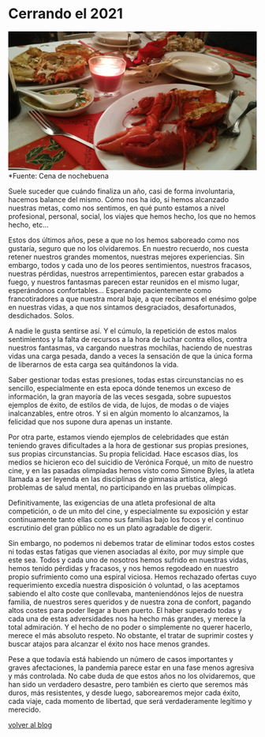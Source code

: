 

# Cerrando el 2021

![portada](../assets/blog/2021.jpeg "Portada")
*Fuente: Cena de nochebuena

Suele suceder que cuándo finaliza un año, casi de forma involuntaria, hacemos balance del mismo. Cómo nos ha ido, si hemos alcanzado nuestras metas, como nos sentimos, en qué punto estamos a nivel profesional, personal, social, los viajes que hemos hecho, los que no hemos hecho, etc...

Estos dos últimos años, pese a que no los hemos saboreado como nos gustaría, seguro que no los olvidaremos. En nuestro recuerdo, nos cuesta retener nuestros grandes momentos, nuestras mejores experiencias. Sin embargo, todos y cada uno de los peores sentimientos, nuestros fracasos, nuestras pérdidas, nuestros arrepentimientos, parecen estar grabados a fuego, y nuestros fantasmas parecen estar reunidos en el mismo lugar, esperándonos confortables... Esperando pacientemente como francotiradores a que nuestra moral baje, a que recibamos el enésimo golpe en nuestras vidas, a que nos sintamos desgraciados, desafortunados, desdichados. Solos.

A nadie le gusta sentirse así. Y el cúmulo, la repetición de estos malos sentimientos y la falta de recursos a la hora de luchar contra ellos, contra nuestros fantasmas, va cargando nuestras mochilas, haciendo de nuestras vidas una carga pesada, dando a veces la sensación de que la única forma de liberarnos de esta carga sea quitándonos la vida.

Saber gestionar todas estas presiones, todas estas circunstancias no es sencillo, especialmente en esta epoca dónde tenemos un exceso de información, la gran mayoría de las veces sesgada, sobre supuestos ejemplos de éxito, de estilos de vida, de lujos, de modas o de viajes inalcanzables, entre otros. Y si en algún momento lo alcanzamos, la felicidad que nos supone dura apenas un instante.

Por otra parte, estamos viendo ejemplos de celebridades que están teniendo graves dificultades a la hora de gestionar sus propias presiones, sus propias circunstancias. Su propia felicidad. Hace escasos días, los medios se hicieron eco del suicidio de Verónica Forqué, un mito de nuestro cine, y en las pasadas olimpiadas hemos visto como Simone Byles, la atleta llamada a ser leyenda en las disciplinas de gimnasia artística, alegó problemas de salud mental, no participando en las pruebas olímpicas.

Definitivamente, las exigencias de una atleta profesional de alta competición, o de un mito del cine, y especialmente su exposición y estar continuamente tanto ellas como sus familias bajo los focos y el continuo escrutinio del gran público no es un plato agradable de digerir.

Sin embargo, no podemos ni debemos tratar de eliminar todos estos costes ni todas estas fatigas que vienen asociadas al éxito, por muy simple que este sea. Todos y cada uno de nosotros hemos sufrido en nuestras vidas, hemos tenido pérdidas y fracasos, y nos hemos regodeado en nuestro propio sufrimiento como una espiral viciosa. Hemos rechazado ofertas cuyo requerimiento excedía nuestra disposición ó voluntad, o las aceptamos sabiendo el alto coste que conllevaba, manteniendónos lejos de nuestra familia, de nuestros seres queridos y de nuestra zona de confort, pagando altos costes para poder llegar a buen puerto. El haber superado todas y cada una de estas adversidades nos ha hecho más grandes, y merece la total admiración. Y el hecho de no poder o simplemente no querer hacerlo, merece el más absoluto respeto. No obstante, el tratar de suprimir costes y buscar atajos para alcanzar el éxito nos hace menos grandes.

Pese a que todavía está habiendo un número de casos importantes y graves afectaciones, la pandemia parece estar en una fase menos agresiva y más controlada. No cabe duda de que estos años no los olvidaremos, que han sido un verdadero desastre, pero también es cierto que seremos más duros, más resistentes, y desde luego, saborearemos mejor cada éxito, cada viaje, cada momento de libertad, que será verdaderamente legítimo y merecido.

[volver al blog](https://hugotechandtravel.netlify.app/#/gentes_de_martes/)